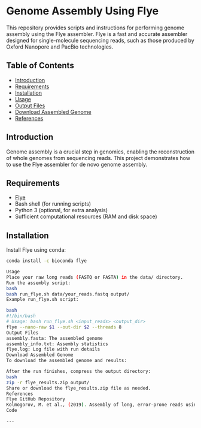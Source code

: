 # Genome Assembly Using Flye

This repository provides scripts and instructions for performing genome assembly using the Flye assembler. Flye is a fast and accurate assembler designed for single-molecule sequencing reads, such as those produced by Oxford Nanopore and PacBio technologies.

## Table of Contents

- [Introduction](#introduction)
- [Requirements](#requirements)
- [Installation](#installation)
- [Usage](#usage)
- [Output Files](#output-files)
- [Download Assembled Genome](#download-assembled-genome)
- [References](#references)

## Introduction

Genome assembly is a crucial step in genomics, enabling the reconstruction of whole genomes from sequencing reads. This project demonstrates how to use the Flye assembler for de novo genome assembly.

## Requirements

- [Flye](https://github.com/fenderglass/Flye)
- Bash shell (for running scripts)
- Python 3 (optional, for extra analysis)
- Sufficient computational resources (RAM and disk space)

## Installation

Install Flye using conda:

```bash
conda install -c bioconda flye

Usage
Place your raw long reads (FASTQ or FASTA) in the data/ directory.
Run the assembly script:
bash
bash run_flye.sh data/your_reads.fastq output/
Example run_flye.sh script:

bash
#!/bin/bash
# Usage: bash run_flye.sh <input_reads> <output_dir>
flye --nano-raw $1 --out-dir $2 --threads 8
Output Files
assembly.fasta: The assembled genome
assembly_info.txt: Assembly statistics
flye.log: Log file with run details
Download Assembled Genome
To download the assembled genome and results:

After the run finishes, compress the output directory:
bash
zip -r flye_results.zip output/
Share or download the flye_results.zip file as needed.
References
Flye GitHub Repository
Kolmogorov, M. et al., (2019). Assembly of long, error-prone reads using repeat graphs. Nature Biotechnology.
Code

---
